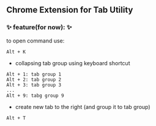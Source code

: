 ## Chrome Extension for Tab Utility

### ✨ feature(for now): ✨

to open command use:

```
Alt + K
```

- collapsing tab group using keyboard shortcut

```
Alt + 1: tab group 1
Alt + 2: tab group 2
Alt + 3: tab group 3
...
Alt + 9: tabg group 9
```

- create new tab to the right (and group it to tab group)

```
Alt + T
```
